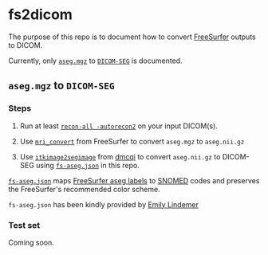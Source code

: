 # fs2dicom

The purpose of this repo is to document how to convert [FreeSurfer](https://surfer.nmr.mgh.harvard.edu/) outputs to DICOM.

Currently, only [`aseg.mgz`](http://surfer.nmr.mgh.harvard.edu/fswiki/SubcorticalSegmentation/) to [`DICOM-SEG`](https://qiicr.gitbooks.io/dicom4qi/content/results/seg.html) is documented.

## `aseg.mgz` to `DICOM-SEG`

### Steps

1. Run at least [`recon-all -autorecon2`](https://surfer.nmr.mgh.harvard.edu/fswiki/ReconAllDevTable) on your input DICOM(s).

2. Use [`mri_convert`](https://surfer.nmr.mgh.harvard.edu/pub/docs/html/mri_convert.help.xml.html) from FreeSurfer to convert `aseg.mgz` to `aseg.nii.gz`

3. Use [`itkimage2segimage`](https://qiicr.gitbooks.io/dcmqi-guide/user_guide/itkimage2segimage.html) from [dmcqi](https://github.com/QIICR/dcmqi) to convert `aseg.nii.gz` to DICOM-SEG using [`fs-aseg.json`](fs-aseg.json) in this repo.

[`fs-aseg.json`](fs-aseg.json) maps [FreeSurfer aseg labels](https://surfer.nmr.mgh.harvard.edu/fswiki/FsTutorial/AnatomicalROI/FreeSurferColorLUT) to [SNOMED](https://www.snomed.org/) codes and preserves the FreeSurfer's recommended color scheme.

`fs-aseg.json` has been kindly provided by [Emily Lindemer](https://www.linkedin.com/in/emily-lindemer-87206667/)

### Test set

Coming soon.
